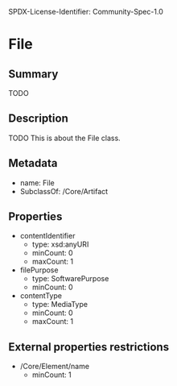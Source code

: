 SPDX-License-Identifier: Community-Spec-1.0

# File

## Summary

TODO

## Description

TODO This is about the File class.

## Metadata

- name: File
- SubclassOf: /Core/Artifact

## Properties

- contentIdentifier
  - type: xsd:anyURI
  - minCount: 0
  - maxCount: 1
- filePurpose
  - type: SoftwarePurpose
  - minCount: 0
- contentType
  - type: MediaType
  - minCount: 0
  - maxCount: 1

## External properties restrictions

- /Core/Element/name
  - minCount: 1

